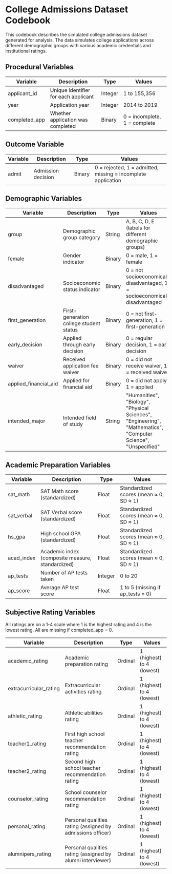 # College Admissions Dataset Codebook

This codebook describes the simulated college admissions dataset generated for analysis. The data simulates college applications across different demographic groups with various academic credentials and institutional ratings.

## Procedural Variables

| Variable | Description | Type | Values |
|----------|-------------|------|--------|
| applicant_id | Unique identifier for each applicant | Integer | 1 to 155,356 |
| year | Application year | Integer | 2014 to 2019 |
| completed_app | Whether application was completed | Binary | 0 = incomplete, 1 = complete |

## Outcome Variable

| Variable | Description | Type | Values |
|----------|-------------|------|--------|
| admit | Admission decision | Binary | 0 = rejected, 1 = admitted, missing = incomplete application |

## Demographic Variables

| Variable | Description | Type | Values |
|----------|-------------|------|--------|
| group | Demographic group category | String | A, B, C, D, E (labels for different demographic groups) |
| female | Gender indicator | Binary | 0 = male, 1 = female |
| disadvantaged | Socioeconomic status indicator | Binary | 0 = not socioeconomically disadvantaged, 1 = socioeconomically disadvantaged |
| first_generation | First-generation college student status | Binary | 0 = not first-generation, 1 = first-generation |
| early_decision | Applied through early decision | Binary | 0 = regular decision, 1 = early decision |
| waiver | Received application fee waiver | Binary | 0 = did not receive waiver, 1 = received waiver |
| applied_financial_aid | Applied for financial aid | Binary | 0 = did not apply, 1 = applied |
| intended_major | Intended field of study | String | "Humanities", "Biology", "Physical Sciences", "Engineering", "Mathematics", "Computer Science", "Unspecified" |

## Academic Preparation Variables

| Variable | Description | Type | Values |
|----------|-------------|------|--------|
| sat_math | SAT Math score (standardized) | Float | Standardized scores (mean ≈ 0, SD ≈ 1) |
| sat_verbal | SAT Verbal score (standardized) | Float | Standardized scores (mean ≈ 0, SD ≈ 1) |
| hs_gpa | High school GPA (standardized) | Float | Standardized scores (mean ≈ 0, SD ≈ 1) |
| acad_index | Academic index (composite measure, standardized) | Float | Standardized scores (mean ≈ 0, SD ≈ 1) |
| ap_tests | Number of AP tests taken | Integer | 0 to 20 |
| ap_score | Average AP test score | Float | 1 to 5 (missing if ap_tests = 0) |

## Subjective Rating Variables

All ratings are on a 1-4 scale where 1 is the highest rating and 4 is the lowest rating. All are missing if completed_app = 0.

| Variable | Description | Type | Values |
|----------|-------------|------|--------|
| academic_rating | Academic preparation rating | Ordinal | 1 (highest) to 4 (lowest) |
| extracurricular_rating | Extracurricular activities rating | Ordinal | 1 (highest) to 4 (lowest) |
| athletic_rating | Athletic abilities rating | Ordinal | 1 (highest) to 4 (lowest) |
| teacher1_rating | First high school teacher recommendation rating | Ordinal | 1 (highest) to 4 (lowest) |
| teacher2_rating | Second high school teacher recommendation rating | Ordinal | 1 (highest) to 4 (lowest) |
| counselor_rating | School counselor recommendation rating | Ordinal | 1 (highest) to 4 (lowest) |
| personal_rating | Personal qualities rating (assigned by admissions officer) | Ordinal | 1 (highest) to 4 (lowest) |
| alumnipers_rating | Personal qualities rating (assigned by alumni interviewer) | Ordinal | 1 (highest) to 4 (lowest) |
